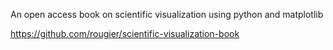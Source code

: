 An open access book on scientific visualization using python and matplotlib

https://github.com/rougier/scientific-visualization-book